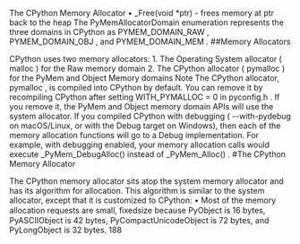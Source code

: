 The CPython Memory Allocator •  _Free(void *ptr)  - frees memory at  ptr  back to the heap The  PyMemAllocatorDomain  enumeration represents the three domains in CPython as  PYMEM_DOMAIN_RAW ,  PYMEM_DOMAIN_OBJ , and  PYMEM_DOMAIN_MEM . 
##Memory Allocators 

 CPython uses two memory allocators: 1. The Operating System allocator ( malloc ) for the  Raw  memory domain 2. The CPython allocator ( pymalloc ) for the  PyMem  and  Object Memory  domains Note The CPython allocator,  pymalloc , is compiled into CPython by default. You can remove it by recompiling CPython after setting WITH_PYMALLOC = 0  in  pyconfig.h . If you remove it, the PyMem and Object memory domain APIs will use the system allocator. If you compiled CPython with debugging ( --with-pydebug on macOS/Linux, or with the  Debug  target on Windows), then each of the memory allocation functions will go to a Debug implementation. For example, with debugging enabled, your memory allocation calls would execute  _PyMem_DebugAlloc()  instead of  _PyMem_Alloc() . 
#The CPython Memory Allocator 

 The CPython memory allocator sits atop the system memory allocator and has its algorithm for allocation. This algorithm is similar to the system allocator, except that it is customized to CPython: • Most of the memory allocation requests are small, ﬁxedsize because PyObject  is 16 bytes, PyASCIIObject  is 42 bytes, PyCompactUnicodeObject  is 72 bytes, and  PyLongObject  is 32 bytes. 188